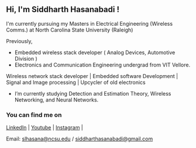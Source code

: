 ## Hi, I'm Siddharth Hasanabadi ! 

I'm currently pursuing my Masters in Electrical Engineering (Wireless Comms.) at North Carolina State University (Raleigh)

Previously,
- Embedded wireless stack developer ( Analog Devices, Automotive Division )
- Electronics and Communication Engineering undergrad from VIT Vellore.

Wireless network stack developer | Embedded software Development | Signal and Image processing | Upcycler of old electronics

- I’m currently studying Detection and Estimation Theory, Wireless Networking, and Neural Networks.

### You can find me on

[LinkedIn](https://www.linkedin.com/in/siddharth-hasanabadi/) | [Youtube](https://www.youtube.com/siddharthlh) | [Instagram](https://www.instagram.com/siddharth.lh/you) |

Email: slhasana@ncsu.edu / siddharthasanabadi@gmail.com <br>
